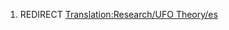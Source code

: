 1.  REDIRECT [Translation:Research/UFO
    Theory/es](Translation:Research/UFO_Theory/es "wikilink")